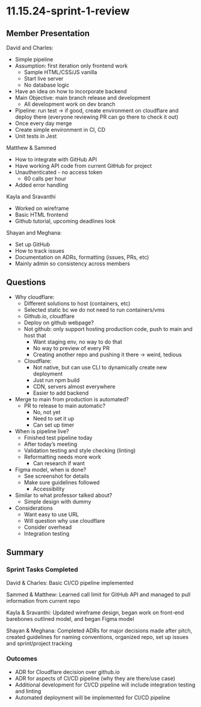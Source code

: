 # 11.15.24-sprint-1-review

## Member Presentation
David and Charles:
- Simple pipeline
- Assumption: first iteration only frontend work
    - Sample HTML/CSS/JS vanilla
    - Start live server
    - No database logic
- Have an idea on how to incorporate backend
- Main Objective: main branch release and development
    - All development work on dev branch
- Pipeline: run test -> if good, create environment on cloudflare and deploy there (everyone reviewing PR can go there to check it out)
- Once every day merge
- Create simple environment in CI, CD
- Unit tests in Jest

Matthew & Sammed
- How to integrate with GitHub API
- Have working API code from current GitHub for project
- Unauthenticated - no access token
    - 60 calls per hour
- Added error handling

Kayla and Sravanthi
- Worked on wireframe
- Basic HTML frontend
- Github tutorial, upcoming deadlines look

Shayan and Meghana:
- Set up GitHub
- How to track issues 
- Documentation on ADRs, formatting (issues, PRs, etc)
- Mainly admin so consistency across members

## Questions
- Why cloudflare:
    - Different solutions to host (containers, etc)
    - Selected static bc we do not need to run containers/vms
    - Github.io, cloudflare
    - Deploy on github webpage?
    - Not github: only support hosting production code, push to main and host that
        - Want staging env, no way to do that
        - No way to preview of every PR
        - Creating another repo and pushing it there -> weird, tedious
    - Cloudflare:
        - Not native, but can use CLI to dynamically create new deployment
        - Just run npm build
        - CDN, servers almost everywhere
        - Easier to add backend 
- Merge to main from production is automated?
    - PR to release to main automatic? 
        - No, not yet
        - Need to set it up
        - Can set up timer
- When is pipeline live?
    - Finished test pipeline today
    - After today’s meeting
    - Validation testing and style checking (linting)
    - Reformatting needs more work
        - Can research if want
- Figma model, when is done?
    - See screenshot for details
    - Make sure guidelines followed
        - Accessibility
- Similar to what professor talked about?
    - Simple design with dummy
- Considerations
    - Want easy to use URL
    - Will question why use cloudflare
    - Consider overhead 
    - Integration testing

## Summary

### Sprint Tasks Completed
David & Charles: Basic CI/CD pipeline implemented

Sammed & Matthew: Learned call limit for GitHub API and managed to pull information from current repo

Kayla & Sravanthi: Updated wireframe design, began work on front-end barebones outlined model, and began Figma model

Shayan & Meghana: Completed ADRs for major decisions made after pitch, created guidelines for naming conventions, organized repo, set up issues and sprint/project tracking

### Outcomes
- ADR for Cloudflare decision over github.io
- ADR for aspects of CI/CD pipeline (why they are there/use case)
- Additional development for CI/CD pipeline will include integration testing and linting
- Automated deployment will be implemented for CI/CD pipeline
